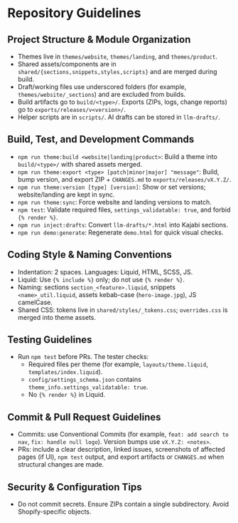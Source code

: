 # Repository Guidelines

## Project Structure & Module Organization
- Themes live in `themes/website`, `themes/landing`, and `themes/product`.
- Shared assets/components are in `shared/{sections,snippets,styles,scripts}` and are merged during build.
- Draft/working files use underscored folders (for example, `themes/website/_sections`) and are excluded from builds.
- Build artifacts go to `build/<type>/`. Exports (ZIPs, logs, change reports) go to `exports/releases/v<version>/`.
- Helper scripts are in `scripts/`. AI drafts can be stored in `llm-drafts/`.

## Build, Test, and Development Commands
- `npm run theme:build <website|landing|product>`: Build a theme into `build/<type>/` with shared assets merged.
- `npm run theme:export <type> [patch|minor|major] "message"`: Build, bump version, and export ZIP + `CHANGES.md` to `exports/releases/vX.Y.Z/`.
- `npm run theme:version [type] [version]`: Show or set versions; website/landing are kept in sync.
- `npm run theme:sync`: Force website and landing versions to match.
- `npm test`: Validate required files, `settings_validatable: true`, and forbid `{% render %}`.
- `npm run inject:drafts`: Convert `llm-drafts/*.html` into Kajabi sections.
- `npm run demo:generate`: Regenerate `demo.html` for quick visual checks.

## Coding Style & Naming Conventions
- Indentation: 2 spaces. Languages: Liquid, HTML, SCSS, JS.
- Liquid: Use `{% include %}` only; do not use `{% render %}`.
- Naming: sections `section_<feature>.liquid`, snippets `<name>_util.liquid`, assets kebab-case (`hero-image.jpg`), JS camelCase.
- Shared CSS: tokens live in `shared/styles/_tokens.css`; `overrides.css` is merged into theme assets.

## Testing Guidelines
- Run `npm test` before PRs. The tester checks:
  - Required files per theme (for example, `layouts/theme.liquid`, `templates/index.liquid`).
  - `config/settings_schema.json` contains `theme_info.settings_validatable: true`.
  - No `{% render %}` in Liquid.

## Commit & Pull Request Guidelines
- Commits: use Conventional Commits (for example, `feat: add search to nav`, `fix: handle null logo`). Version bumps use `vX.Y.Z: <notes>`.
- PRs: include a clear description, linked issues, screenshots of affected pages (if UI), `npm test` output, and export artifacts or `CHANGES.md` when structural changes are made.

## Security & Configuration Tips
- Do not commit secrets. Ensure ZIPs contain a single subdirectory. Avoid Shopify-specific objects.
